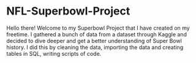 # NFL-Superbowl-Project
Hello there! Welcome to my Superbowl Project that I have created on my freetime. I gathered a bunch of data from a dataset through Kaggle and decided to dive deeper and get a better understanding of Super Bowl history. I did this by cleaning the data, importing the data and creating tables in SQL, writing scripts of code.
